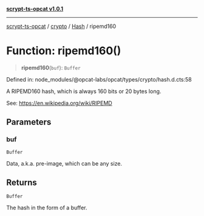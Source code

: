 [**scrypt-ts-opcat v1.0.1**](../../../../../README.md)

***

[scrypt-ts-opcat](../../../../../README.md) / [crypto](../../../README.md) / [Hash](../README.md) / ripemd160

# Function: ripemd160()

> **ripemd160**(`buf`): `Buffer`

Defined in: node\_modules/@opcat-labs/opcat/types/crypto/hash.d.cts:58

A RIPEMD160 hash, which is always 160 bits or 20 bytes long.

See:
https://en.wikipedia.org/wiki/RIPEMD

## Parameters

### buf

`Buffer`

Data, a.k.a. pre-image, which can be any size.

## Returns

`Buffer`

The hash in the form of a buffer.
